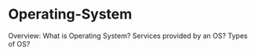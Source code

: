 # Operating-System

Overview:
What is Operating System?
Services provided by an OS?
Types of OS?





